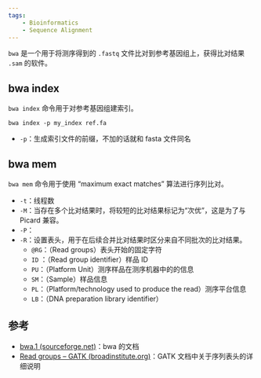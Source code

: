 ```yaml
---
tags:
    - Bioinformatics
    - Sequence Alignment
---
```


`bwa` 是一个用于将测序得到的 `.fastq` 文件比对到参考基因组上，获得比对结果 `.sam` 的软件。

## bwa index
`bwa index` 命令用于对参考基因组建索引。

```
bwa index -p my_index ref.fa
```

- `-p`：生成索引文件的前缀，不加的话就和 fasta 文件同名

## bwa mem
`bwa mem` 命令用于使用 “maximum exact matches” 算法进行序列比对。

- `-t`：线程数
- `-M`：当存在多个比对结果时，将较短的比对结果标记为“次优”，这是为了与 Picard 兼容。
- `-P`：
- `-R`：设置表头，用于在后续合并比对结果时区分来自不同批次的比对结果。
	- `@RG`：（Read groups）表头开始的固定字符
	- `ID` ：（Read group identifier）样品 ID
	- `PU`：（Platform Unit）测序样品在测序机器中的的信息
	- `SM`：（Sample）样品信息
	- `PL`：（Platform/technology used to produce the read）测序平台信息
	- `LB`：（DNA preparation library identifier）


## 参考
- [bwa.1 (sourceforge.net)](http://bio-bwa.sourceforge.net/bwa.shtml)：bwa 的文档
- [Read groups – GATK (broadinstitute.org)](https://gatk.broadinstitute.org/hc/en-us/articles/360035890671-Read-groups)：GATK 文档中关于序列表头的详细说明